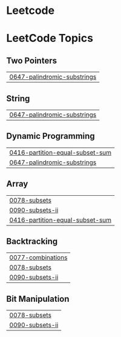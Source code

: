 # Leetcode
<!---LeetCode Topics Start-->
# LeetCode Topics
## Two Pointers
|  |
| ------- |
| [0647-palindromic-substrings](https://github.com/Pushpashri1010/Leetcode/tree/master/0647-palindromic-substrings) |
## String
|  |
| ------- |
| [0647-palindromic-substrings](https://github.com/Pushpashri1010/Leetcode/tree/master/0647-palindromic-substrings) |
## Dynamic Programming
|  |
| ------- |
| [0416-partition-equal-subset-sum](https://github.com/Pushpashri1010/Leetcode/tree/master/0416-partition-equal-subset-sum) |
| [0647-palindromic-substrings](https://github.com/Pushpashri1010/Leetcode/tree/master/0647-palindromic-substrings) |
## Array
|  |
| ------- |
| [0078-subsets](https://github.com/Pushpashri1010/Leetcode/tree/master/0078-subsets) |
| [0090-subsets-ii](https://github.com/Pushpashri1010/Leetcode/tree/master/0090-subsets-ii) |
| [0416-partition-equal-subset-sum](https://github.com/Pushpashri1010/Leetcode/tree/master/0416-partition-equal-subset-sum) |
## Backtracking
|  |
| ------- |
| [0077-combinations](https://github.com/Pushpashri1010/Leetcode/tree/master/0077-combinations) |
| [0078-subsets](https://github.com/Pushpashri1010/Leetcode/tree/master/0078-subsets) |
| [0090-subsets-ii](https://github.com/Pushpashri1010/Leetcode/tree/master/0090-subsets-ii) |
## Bit Manipulation
|  |
| ------- |
| [0078-subsets](https://github.com/Pushpashri1010/Leetcode/tree/master/0078-subsets) |
| [0090-subsets-ii](https://github.com/Pushpashri1010/Leetcode/tree/master/0090-subsets-ii) |
<!---LeetCode Topics End-->